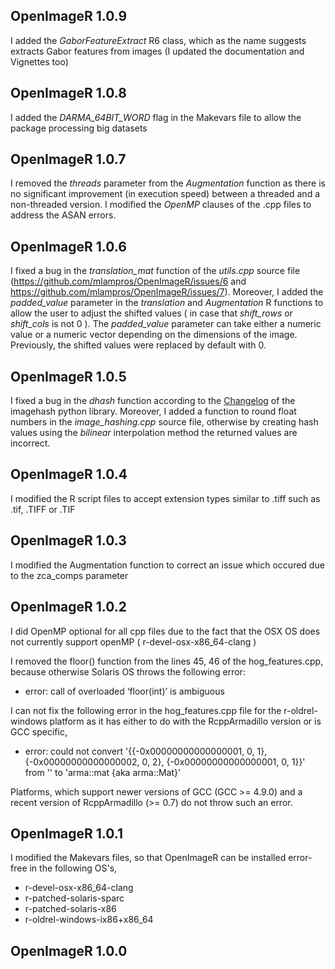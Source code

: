 

## OpenImageR 1.0.9

I added the *GaborFeatureExtract* R6 class, which as the name suggests extracts Gabor features from images (I updated the documentation and Vignettes too)


## OpenImageR 1.0.8

I added the *DARMA_64BIT_WORD* flag in the Makevars file to allow the package processing big datasets


## OpenImageR 1.0.7

I removed the *threads* parameter from the *Augmentation* function as there is no significant improvement (in execution speed) between a threaded and a non-threaded version.
I modified the *OpenMP* clauses of the .cpp files to address the ASAN errors.


## OpenImageR 1.0.6

I fixed a bug in the *translation_mat* function of the *utils.cpp* source file (https://github.com/mlampros/OpenImageR/issues/6 and https://github.com/mlampros/OpenImageR/issues/7). Moreover, I added the *padded_value* parameter in the *translation* and *Augmentation* R functions to allow the user to adjust the shifted values ( in case that *shift_rows* or *shift_cols* is not 0 ). The *padded_value* parameter can take either a numeric value or a numeric vector depending on the dimensions of the image. Previously, the shifted values were replaced by default with 0.


## OpenImageR 1.0.5

I fixed a bug in the *dhash* function according to the [Changelog](https://github.com/JohannesBuchner/imagehash) of the imagehash python library. Moreover, I added a function to round float numbers in the *image_hashing.cpp* source file, otherwise by creating hash values using the *bilinear* interpolation method the returned values are incorrect.


## OpenImageR 1.0.4

I modified the R script files to accept extension types similar to .tiff such as .tif, .TIFF or .TIF


## OpenImageR 1.0.3

I modified the Augmentation function to correct an issue which occured due to the zca_comps parameter


## OpenImageR 1.0.2

I did OpenMP optional for all cpp files due to the fact that the OSX OS does not currently support openMP ( r-devel-osx-x86_64-clang )


I removed the floor() function from the lines 45, 46 of the hog_features.cpp, because otherwise Solaris OS throws the following error:

* error: call of overloaded ‘floor(int)’ is ambiguous


I can not fix the following error in the hog_features.cpp file for the r-oldrel-windows platform as it has either to do with the RcppArmadillo version or is GCC specific,

* error: could not convert '{{-0x00000000000000001, 0, 1}, {-0x00000000000000002, 0, 2}, {-0x00000000000000001, 0, 1}}' from '<brace-enclosed initializer list>' to 'arma::mat {aka arma::Mat<double>}'

Platforms, which support newer versions of GCC (GCC >= 4.9.0) and a recent version of RcppArmadillo (>= 0.7)  do not throw such an error.


## OpenImageR 1.0.1

I modified the Makevars files, so that OpenImageR can be installed error-free in the following OS's,

* r-devel-osx-x86_64-clang
* r-patched-solaris-sparc
* r-patched-solaris-x86
* r-oldrel-windows-ix86+x86_64


## OpenImageR 1.0.0

